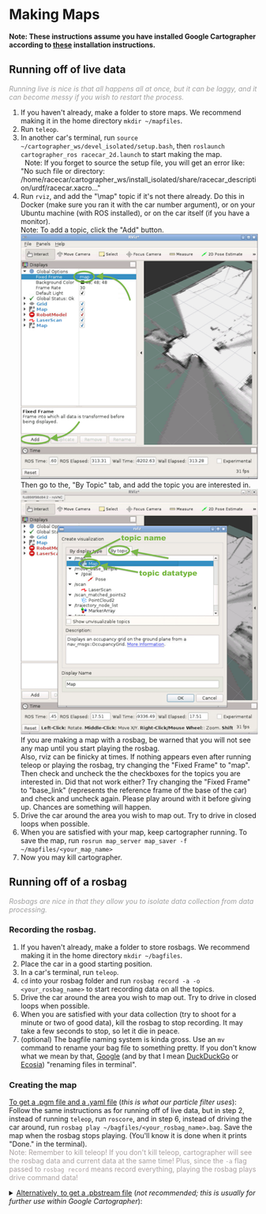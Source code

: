 # Making Maps
**Note: These instructions assume you have installed Google Cartographer according to [these](http://bwsi-racecar.com/maps/cartographer/cartographer_installation/) installation instructions.**
## Running off of live data

<font color="A0A0A0">*Running live is nice is that all happens all at once, but it can be laggy, and it can become messy if you wish to restart the process.*</font>

1. If you haven't already, make a folder to store maps. We recommend making it in the home directory `mkdir ~/mapfiles`.
2. Run `teleop`.
4. In another car's terminal, run `source ~/cartographer_ws/devel_isolated/setup.bash`, then `roslaunch cartographer_ros racecar_2d.launch` to start making the map.<br>
&nbsp;&nbsp;Note: If you forget to source the setup file, you will get an error like: "No such file or directory: /home/racecar/cartographer_ws/install_isolated/share/racecar_description/urdf/racecar.xacro..."
5. Run `rviz`, and add the "\map" topic if it's not there already. Do this in Docker (make sure you ran it with the car number argument), or on your Ubuntu machine (with ROS installed), or on the car itself (if you have a monitor).<br>
Note: To add a topic, click the "Add" button.<br>
![](img/rviz_cartographer1_small.png)<br>
Then go to the, "By Topic" tab, and add the topic you are interested in.<br>
![](img/rviz_cartographer2_small.png)<br>
If you are making a map with a rosbag, be warned that you will not see any map until you start playing the rosbag.<br>
Also, rviz can be finicky at times. If nothing appears even after running teleop or playing the rosbag, try changing the "Fixed Frame" to "map". Then check and uncheck the the checkboxes for the topics you are interested in. Did that not work either? Try changing the "Fixed Frame" to "base_link" (represents the reference frame of the base of the car) and check and uncheck again. Please play around with it before giving up. Chances are something will happen.
6. Drive the car around the area you wish to map out. Try to drive in closed loops when possible.
7. When you are satisfied with your map, keep cartographer running. To save the map, run `rosrun map_server map_saver -f ~/mapfiles/<your_map_name>`
8. Now you may kill cartographer.

## Running off of a rosbag

<font color="A0A0A0">*Rosbags are nice in that they allow you to isolate data collection from data processing.*</font>

### Recording the rosbag.

1. If you haven't already, make a folder to store rosbags. We recommend making it in the home directory `mkdir ~/bagfiles`.
2. Place the car in a good starting position.
3. In a car's terminal, run `teleop`.
4. `cd` into your rosbag folder and run `rosbag record -a -o <your_rosbag_name>` to start recording data on all the topics.
5. Drive the car around the area you wish to map out. Try to drive in closed loops when possible.
6. When you are satisfied with your data collection (try to shoot for a minute or two of good data), kill the rosbag to stop recording. It may take a few seconds to stop, so let it die in peace.
7. (optional) The bagfile naming system is kinda gross. Use an `mv` command to rename your bag file to something pretty. If you don't know what we mean by that, [Google](https://www.google.com/) (and by that I mean [DuckDuckGo](https://duckduckgo.com/) or [Ecosia](https://www.ecosia.org/)) "renaming files in terminal".

### Creating the map
<u>To get a .pgm file and a .yaml file</u> (*this is what our particle filter uses*):<br>
Follow the same instructions as for running off of live data, but in step 2, instead of running `teleop`, run `roscore`, and in step 6, instead of driving the car around, run `rosbag play ~/bagfiles/<your_rosbag_name>.bag`. Save the map when the rosbag stops playing. (You'll know it is done when it prints "Done." in the terminal).<br>
<font color="AAA0A0"> Note: Remember to kill teleop! If you don't kill teleop, cartographer will see the rosbag data and current data at the same time! Plus, since the `-a` flag passed to `rosbag record` means record everything, playing the rosbag plays drive command data!</font>

<details><summary><u>Alternatively, to get a .pbstream file</u> (<i>not recommended; this is usually for further use within Google Cartographer</i>):</summary>
1. Run <code>roslaunch cartographer_ros offline_racecar_2d.launch bag_filenames:=${HOME}/bagfiles/&lt;your_rosbag_name&gt;.bag</code><br>
&ensp; Warning: this will pull up an rviz window. If you're ssh-ed in, then whoops.<br>
2. Wait for the bag to finish playing, then watch the terminal and wait until it's done "optimizing".
</details>
